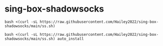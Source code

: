 # sing-box-shadowsocks

```
bash <(curl -sL https://raw.githubusercontent.com/Hailey2022/sing-box-shadowsocks/main/ss.sh)
```

```
bash <(curl -sL https://raw.githubusercontent.com/Hailey2022/sing-box-shadowsocks/main/ss.sh) auto_install
```
